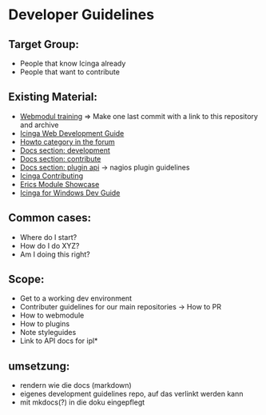 # Developer Guidelines


## Target Group:
- People that know Icinga already
- People that want to contribute


## Existing Material:
- [Webmodul training](https://github.com/Icinga/icingaweb2-module-training) => Make one last commit with a link to this repository and archive
- [Icinga Web Development Guide](https://github.com/Icinga/icingaweb2/issues/4109)
- [Howto category in the forum](https://community.icinga.com/c/howto/13)
- [Docs section: development](https://icinga.com/docs/icinga-2/latest/doc/21-development/#develop-icinga-2)
- [Docs section: contribute](https://icinga.com/docs/icinga-2/latest/#contribute)
- [Docs section: plugin api](https://icinga.com/docs/icinga-2/latest/doc/05-service-monitoring/#plugin-api) -> nagios plugin guidelines
- [Icinga Contributing](https://github.com/Icinga/icinga2/blob/master/CONTRIBUTING.md)
- [Erics Module Showcase](https://github.com/lippserd/icingaweb2-module-showcase)
- [Icinga for Windows Dev Guide](https://icinga.com/docs/icinga-for-windows/latest/doc/04-Developer-Guide/)



## Common cases:
- Where do I start?
- How do I do XYZ?
- Am I doing this right?


## Scope:
- Get to a working dev environment
- Contributer guidelines for our main repositories -> How to PR
- How to webmodule
- How to plugins
- Note styleguides
- Link to API docs for ipl*


## umsetzung:
- rendern wie die docs (markdown)
- eigenes development guidelines repo, auf das verlinkt werden kann
- mit mkdocs(?) in die doku eingepflegt
